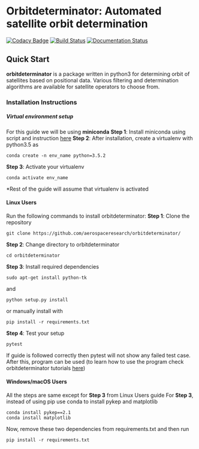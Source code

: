 # Orbitdeterminator: Automated satellite orbit determination

[![Codacy Badge](https://api.codacy.com/project/badge/Grade/9c770ba2dd9d48fa8ba3ac207b9f5c85)](https://www.codacy.com/app/201452004/orbitdeterminator?utm_source=github.com&utm_medium=referral&utm_content=aerospaceresearch/orbitdeterminator&utm_campaign=badger)
[![Build Status](https://travis-ci.org/aerospaceresearch/orbitdeterminator.svg?branch=master)](https://travis-ci.org/aerospaceresearch/orbitdeterminator)
[![Documentation Status](https://readthedocs.org/projects/orbit-determinator/badge/?version=latest)](http://orbit-determinator.readthedocs.io/en/latest/?badge=latest)

## Quick Start

__orbitdeterminator__ is a package written in python3 for determining orbit of satellites based on positional data. Various filtering and determination algorithms are available for satellite operators to choose from.  

### Installation Instructions

##### Virtual environment setup
For this guide we will be using **miniconda**
**Step 1**: Install miniconda using script and instruction [here](https://docs.conda.io/en/latest/miniconda.html)
**Step 2**: After installation, create a virtualenv with python3.5 as
```
conda create -n env_name python=3.5.2
```
**Step 3**: Activate your virtualenv
```
conda activate env_name
```
*Rest of the guide will assume that virtualenv is activated
#### Linux Users
Run the following commands to install orbitdeterminator:
**Step 1**: Clone the repository
```
git clone https://github.com/aerospaceresearch/orbitdeterminator/
```
**Step 2**: Change directory to orbitdeterminator
```
cd orbitdeterminator
```
**Step 3**: Install required dependencies
```
sudo apt-get install python-tk
```
and
```
python setup.py install
```
or manually install with
```
pip install -r requirements.txt
```
**Step 4**: Test your setup
```
pytest
```
If guide is followed correctly then pytest will not show any failed test case. After this, program can be used (to learn how to use the program check orbitdeterminator tutorials [here](https://orbit-determinator.readthedocs.io/en/latest/examples.html))
#### Windows/macOS Users
All the steps are same except for **Step 3** from Linux Users guide
For **Step 3**, instead of using pip use conda to install pykep and matplotlib
```
conda install pykep==2.1
conda install matplotlib
```
Now, remove these two dependencies from requirements.txt and then run
```
pip install -r requirements.txt
```
